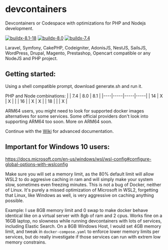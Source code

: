 # devcontainers
Devcontainers or Codespace with optimizations for PHP and Nodejs development.

[![buildx-8.1-18](https://github.com/madalinignisca/devcontainers/actions/workflows/buildx-bake-8.1-18.yml/badge.svg)](https://github.com/madalinignisca/devcontainers/actions/workflows/buildx-bake-8.1-18.yml) [![buildx-8.0](https://github.com/madalinignisca/devcontainers/actions/workflows/buildx-bake-8.0.yml/badge.svg)](https://github.com/madalinignisca/devcontainers/actions/workflows/buildx-bake-8.0.yml) [![buildx-7.4](https://github.com/madalinignisca/devcontainers/actions/workflows/buildx-bake-7.4.yml/badge.svg)](https://github.com/madalinignisca/devcontainers/actions/workflows/buildx-bake-7.4.yml)

Laravel, Symfony, CakePHP, Codeigniter, AdonisJS, NestJS, SailsJS, WordPress, Drupal, Magento,
Prestashop, Opencart compatible or any NodeJS and PHP project.

## Getting started:

Using a shell compatible prompt, download generate.sh and run it.

PHP and Node combinations:
|    | 7.4 | 8.0 | 8.1 |
|----|-----|-----|-----|
| 14 | X   | X   |     |
| 16 |     | X   | X   |
| 18 |     |     | X   |

ARM64 users, you might need to look for supported docker images alternatives for some services. Some official providers don't look into supporting ARM64 too soon.
More on ARM64 soon.

Continue with the [Wiki](https://github.com/madalinignisca/devcontainers/wiki) for advanced documentation.

## Important for Windows 10 users:

https://docs.microsoft.com/en-us/windows/wsl/wsl-config#configure-global-options-with-wslconfig

Make sure you will set a memory limit, as the 80% default limit will allow WSL2 to do aggresive caching in ram
and will simply make your system slow, sometimes even freezing minutes. This is not a bug of Docker, neither of
Linux. It's purely a missed optimization of Microsoft in WSL2, forgetting that Linux, like Windows as well, is
very aggressive on caching anything possible.

Example: I use 8GB memory limit and 0 swap to make docker behave identical like on a virtual server with 8gb of ram
and 2 cpus. Works fine on a 16GB laptop, no slowness while running devcontainers with lots of services, including
Elastic Search. On a 8GB Windows Host, I would set 4GB memory limit, and tweak in `docker-compose.yaml` to enforce
lower memory limits per services, but do really investigate if those services can run with extrem low memory constrains.
